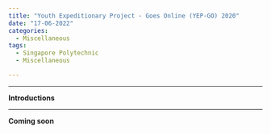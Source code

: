 ```yaml
---
title: "Youth Expeditionary Project - Goes Online (YEP-GO) 2020"
date: "17-06-2022"
categories:
  - Miscellaneous
tags:
  - Singapore Polytechnic
  - Miscellaneous

---
```


***

<strong>Introductions</strong>

***

<strong>Coming soon</strong>